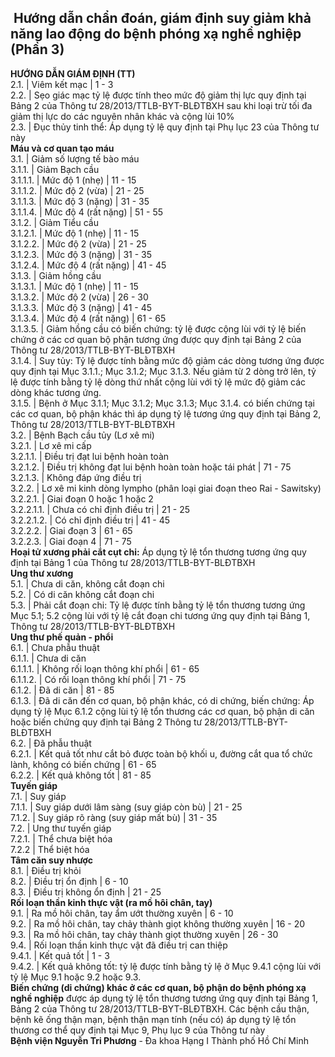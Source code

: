 ## ️ Hướng dẫn chẩn đoán, giám định suy giảm khả năng lao động do bệnh phóng xạ nghề nghiệp (Phần 3)

**HƯỚNG DẪN GIÁM ĐỊNH (TT)**  
2.1. |  Viêm kết mạc |  1 - 3  
2.2. |  Sẹo giác mạc tỷ lệ được tính theo mức độ giảm thị lực quy định tại Bảng 2 của Thông tư 28/2013/TTLB-BYT-BLĐTBXH sau khi loại trừ tối đa giảm thị lực do các nguyên nhân khác và cộng lùi 10%  
2.3. |  Đục thủy tinh thể: Áp dụng tỷ lệ quy định tại Phụ lục 23 của Thông tư này  
**Máu và cơ quan tạo máu**  
3.1. |  Giảm số lượng tế bào máu  
3.1.1. |  Giảm Bạch cầu  
3.1.1.1. |  Mức độ 1 (nhẹ) |  11 - 15  
3.1.1.2. |  Mức độ 2 (vừa) |  21 - 25  
3.1.1.3. |  Mức độ 3 (nặng) |  31 - 35  
3.1.1.4. |  Mức độ 4 (rất nặng) |  51 - 55  
3.1.2. |  Giảm Tiểu cầu  
3.1.2.1. |  Mức độ 1 (nhẹ) |  11 - 15  
3.1.2.2. |  Mức độ 2 (vừa) |  21 - 25  
3.1.2.3. |  Mức độ 3 (nặng) |  31 - 35  
3.1.2.4. |  Mức độ 4 (rất nặng) |  41 - 45  
3.1.3. |  Giảm hồng cầu  
3.1.3.1. |  Mức độ 1 (nhẹ) |  11 - 15  
3.1.3.2. |  Mức độ 2 (vừa) |  26 - 30  
3.1.3.3. |  Mức độ 3 (nặng) |  41 - 45  
3.1.3.4. |  Mức độ 4 (rất nặng) |  61 - 65  
3.1.3.5. |  Giảm hồng cầu có biến chứng: tỷ lệ được cộng lùi với tỷ lệ biến chứng ở các cơ quan bộ phận tương ứng được quy định tại Bảng 2 của Thông tư 28/2013/TTLB-BYT-BLĐTBXH  
3.1.4. |  Suy tủy: Tỷ lệ được tính bằng mức độ giảm các dòng tương ứng được quy định tại Mục 3.1.1.; Mục 3.1.2; Mục 3.1.3. Nếu giảm từ 2 dòng trở lên, tỷ lệ được tính bằng tỷ lệ dòng thứ nhất cộng lùi với tỷ lệ mức độ giảm các dòng khác tương ứng.  
3.1.5. |  Bệnh ở Mục 3.1.1; Mục 3.1.2; Mục 3.1.3; Mục 3.1.4. có biến chứng tại các cơ quan, bộ phận khác thì áp dụng tỷ lệ tương ứng quy định tại Bảng 2, Thông tư 28/2013/TTLB-BYT-BLĐTBXH  
3.2. |  Bệnh Bạch cầu tủy (Lơ xê mi)  
3.2.1. |  Lơ xê mi cấp  
3.2.1.1. |  Điều trị đạt lui bệnh hoàn toàn  
3.2.1.2. |  Điều trị không đạt lui bệnh hoàn toàn hoặc tái phát |  71 - 75  
3.2.1.3. |  Không đáp ứng điều trị  
3.2.2. |  Lơ xê mi kinh dòng lympho (phân loại giai đoạn theo Rai - Sawitsky)  
3.2.2.1. |  Giai đoạn 0 hoặc 1 hoặc 2  
3.2.2.1.1. |  Chưa có chỉ định điều trị |  21 - 25  
3.2.2.1.2. |  Có chỉ định điều trị |  41 - 45  
3.2.2.2. |  Giai đoạn 3 |  61 - 65  
3.2.2.3. |  Giai đoạn 4 |  71 - 75  
**Hoại tử xương phải cắt cụt chi:** Áp dụng tỷ lệ tổn thương tương ứng quy định tại Bảng 1 của Thông tư 28/2013/TTLB-BYT-BLĐTBXH  
**Ung thư xương**  
5.1. |  Chưa di căn, không cắt đoạn chi  
5.2. |  Có di căn không cắt đoạn chi  
5.3. |  Phải cắt đoạn chi: Tỷ lệ được tính bằng tỷ lệ tổn thương tương ứng Mục 5.1; 5.2 cộng lùi với tỷ lệ cắt đoạn chi tương ứng quy định tại Bảng 1, Thông tư 28/2013/TTLB-BYT-BLĐTBXH  
**Ung thư phế quản - phổi**  
6.1. |  Chưa phẫu thuật  
6.1.1. |  Chưa di căn  
6.1.1.1. |  Không rối loạn thông khí phổi |  61 - 65  
6.1.1.2. |  Có rối loạn thông khí phổi |  71 - 75  
6.1.2. |  Đã di căn |  81 - 85  
6.1.3. |  Đã di căn đến cơ quan, bộ phận khác, có di chứng, biến chứng: Áp dụng tỷ lệ Mục 6.1.2 cộng lùi tỷ lệ tổn thương các cơ quan, bộ phận di căn hoặc biến chứng quy định tại Bảng 2 Thông tư 28/2013/TTLB-BYT-BLĐTBXH  
6.2. |  Đã phẫu thuật  
6.2.1. |  Kết quả tốt như cắt bỏ được toàn bộ khối u, đường cắt qua tổ chức lành, không có biến chứng |  61 - 65  
6.2.2. |  Kết quả không tốt |  81 - 85  
**Tuyến giáp**  
7.1. |  Suy giáp  
7.1.1. |  Suy giáp dưới lâm sàng (suy giáp còn bù) |  21 - 25  
7.1.2. |  Suy giáp rõ ràng (suy giáp mất bù) |  31 - 35  
7.2. |  Ung thư tuyến giáp  
7.2.1. |  Thể chưa biệt hóa  
7.2.2 |  Thể biệt hóa  
**Tâm căn suy nhược**  
8.1. |  Điều trị khỏi  
8.2. |  Điều trị ổn định |  6 - 10  
8.3. |  Điều trị không ổn định |  21 - 25  
**Rối loạn thần kinh thực vật (ra mồ hôi chân, tay)**  
9.1. |  Ra mồ hôi chân, tay ẩm ướt thường xuyên |  6 - 10  
9.2. |  Ra mồ hôi chân, tay chảy thành giọt không thường xuyên |  16 - 20  
9.3. |  Ra mồ hôi chân, tay chảy thành giọt thường xuyên |  26 - 30  
9.4. |  Rối loạn thần kinh thực vật đã điều trị can thiệp  
9.4.1. |  Kết quả tốt |  1 - 3  
9.4.2. |  Kết quả không tốt: tỷ lệ được tính bằng tỷ lệ ở Mục 9.4.1 cộng lùi với tỷ lệ Mục 9.1 hoặc 9.2 hoặc 9.3.  
**Biến chứng (di chứng) khác ở các cơ quan, bộ phận do bệnh phóng xạ nghề nghiệp** được áp dụng tỷ lệ tổn thương tương ứng quy định tại Bảng 1, Bảng 2 của Thông tư 28/2013/TTLB-BYT-BLĐTBXH. Các bệnh cầu thận, bệnh kẽ ống thận mạn, bệnh thận mạn tính (nếu có) áp dụng tỷ lệ tổn thương cơ thể quy định tại Mục 9, Phụ lục 9 của Thông tư này  
**Bệnh viện Nguyễn Tri Phương** - Đa khoa Hạng I Thành phố Hồ Chí Minh
